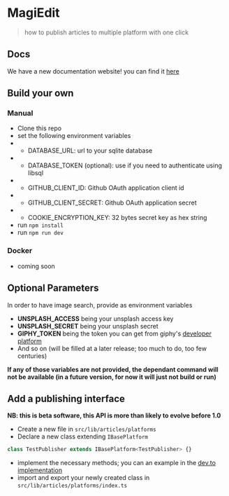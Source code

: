 # MagiEdit

> how to publish articles to multiple platform with one click


## Docs

We have a new documentation website! you can find it [here](https://docs.magiedit.magitools.app)

## Build your own

### Manual

- Clone this repo
- set the following environment variables
- - DATABASE_URL: url to your sqlite database
- - DATABASE_TOKEN (optional): use if you need to authenticate using libsql
- - GITHUB_CLIENT_ID: Github OAuth application client id
- - GITHUB_CLIENT_SECRET: Github OAuth application secret
- - COOKIE_ENCRYPTION_KEY: 32 bytes secret key as hex string
- run `npm install`
- run `npm run dev`

### Docker

- coming soon

## Optional Parameters

In order to have image search, provide as environment variables

- **UNSPLASH_ACCESS** being your unsplash access key
- **UNSPLASH_SECRET** being your unsplash secret
- **GIPHY_TOKEN** being the token you can get from giphy's [developer platform](https://developers.giphy.com/dashboard/)
- And so on (will be filled at a later release; too much to do, too few centuries)

**If any of those variables are not provided, the dependant command will not be available (in a future version, for now it will just not build or run)**

## Add a publishing interface

**NB: this is beta software, this API is more than likely to evolve before 1.0**

- Create a new file in `src/lib/articles/platforms`
- Declare a new class extending `IBasePlatform`

```js
class TestPublisher extends IBasePlatform<TestPublisher> {}
```

- implement the necessary methods; you can an example in the [dev.to implementation](/src/lib/articles/platforms/dev.ts)
- import and export your newly created class in `src/lib/articles/platforms/index.ts`
